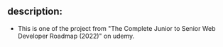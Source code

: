 ## description:
- This is one of the project from "The Complete Junior to Senior Web Developer Roadmap (2022)" on udemy.
